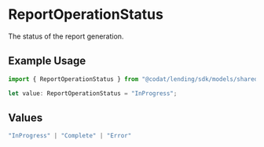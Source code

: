 # ReportOperationStatus

The status of the report generation.

## Example Usage

```typescript
import { ReportOperationStatus } from "@codat/lending/sdk/models/shared";

let value: ReportOperationStatus = "InProgress";
```

## Values

```typescript
"InProgress" | "Complete" | "Error"
```